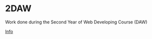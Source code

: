# 2DAW
Work done during the Second Year of Web Developing Course (DAW)

[Info](https://todofp.es/que-estudiar/loe/informatica-comunicaciones/des-aplicaciones-web.html)

